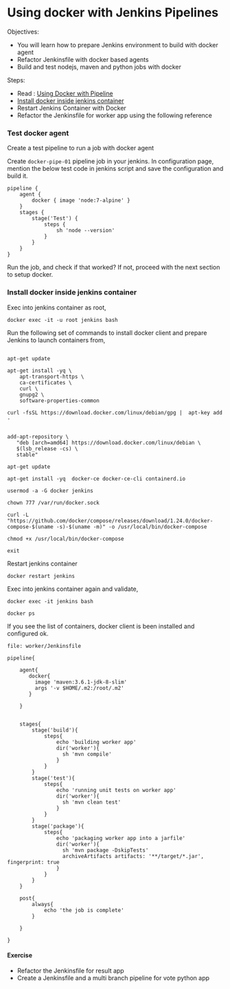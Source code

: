 # Using docker with Jenkins Pipelines

Objectives:

  * You will learn how to prepare Jenkins environment to build with docker agent
  * Refactor Jenkinsfile with   docker based agents
  * Build and test  nodejs, maven and python jobs with docker


Steps:

  * Read : [Using Docker with Pipeline](https://jenkins.io/doc/book/pipeline/docker/)
  * [Install docker inside jenkins container](https://gist.github.com/initcron/feb53b3b8b0e45225dcd1a438768ec81)
  * Restart Jenkins Container with Docker
  * Refactor the Jenkinsfile for worker app using the following reference


### Test docker agent

Create a test pipeline to run a job with docker agent


Create `docker-pipe-01` pipeline job in your jenkins. In configuration page, mention the below test code in jenkins script and save the configuration and build it.
```
pipeline {
    agent {
        docker { image 'node:7-alpine' }
    }
    stages {
        stage('Test') {
            steps {
                sh 'node --version'
            }
        }
    }
}

```   
Run the job, and check if that worked? If not, proceed with the next section to setup docker.

### Install docker inside jenkins container


Exec into jenkins container as root,

```
docker exec -it -u root jenkins bash

```

Run the following set of commands to install docker client and prepare Jenkins to launch containers from,

```

apt-get update

apt-get install -yq \
    apt-transport-https \
    ca-certificates \
    curl \
    gnupg2 \
    software-properties-common

curl -fsSL https://download.docker.com/linux/debian/gpg |  apt-key add -


add-apt-repository \
   "deb [arch=amd64] https://download.docker.com/linux/debian \
   $(lsb_release -cs) \
   stable"

apt-get update

apt-get install -yq  docker-ce docker-ce-cli containerd.io

usermod -a -G docker jenkins

chown 777 /var/run/docker.sock

curl -L "https://github.com/docker/compose/releases/download/1.24.0/docker-compose-$(uname -s)-$(uname -m)" -o /usr/local/bin/docker-compose

chmod +x /usr/local/bin/docker-compose

exit
```

Restart jenkins container

```
docker restart jenkins
```

Exec into jenkins container again and validate,

```
docker exec -it jenkins bash

docker ps

```

If you see the list of containers, docker client is been installed and configured ok.  



`file: worker/Jenkinsfile`


```
pipeline{

    agent{
       docker{
         image 'maven:3.6.1-jdk-8-slim'
         args '-v $HOME/.m2:/root/.m2'
       }

    }


    stages{
        stage('build'){
            steps{
                echo 'building worker app'
                dir('worker'){
                  sh 'mvn compile'
                }
            }
        }
        stage('test'){
            steps{
                echo 'running unit tests on worker app'
                dir('worker'){
                  sh 'mvn clean test'
                }
            }
        }
        stage('package'){
            steps{
                echo 'packaging worker app into a jarfile'
                dir('worker'){
                  sh 'mvn package -DskipTests'
                  archiveArtifacts artifacts: '**/target/*.jar', fingerprint: true
                }
            }
        }
    }

    post{
        always{
            echo 'the job is complete'
        }

    }

}
```


#### Exercise

  * Refactor the Jenkinsfile for result app
  * Create a Jenkinsfile and a multi branch pipeline for vote python app
